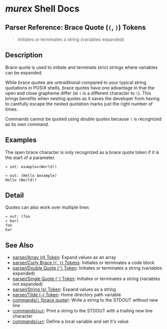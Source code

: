 # _murex_ Shell Docs

## Parser Reference: Brace Quote (`(`, `)`) Tokens

> Initiates or terminates a string (variables expanded)

## Description

Brace quote is used to initiate and terminate strict strings where variables
can be expanded.

While brace quotes are untraditional compared to your typical string quotations
in POSIX shells, brace quotes have one advantage in that the open and close
grapheme differ (ie `(` is a different character to `)`). This brings benefits
when nesting quotes as it saves the developer from having to carefully escape
the nested quotation marks just the right number of times.

Commands cannot be quoted using double quotes because `(` is recognized as its
own command.

## Examples

The open brace character is only recognized as a brace quote token if it is the
start of a parameter.

    » set: example=(World!)
    
    » out: (Hello $example)
    Hello (World!)

## Detail

Quotes can also work over multiple lines

    » out: (foo
    » bar)
    foo
    bar

## See Also

* [parser/Array (`@`) Token](../parser/array.md):
  Expand values as an array
* [parser/Curly Brace (`{`, `}`) Tokens](../parser/curly-brace.md):
  Initiates or terminates a code block
* [parser/Double Quote (`"`) Token](../parser/double-quote.md):
  Initiates or terminates a string (variables expanded)
* [parser/Single Quote (`'`) Token](../parser/single-quote.md):
  Initiates or terminates a string (variables not expanded)
* [parser/String (`$`) Token](../parser/string.md):
  Expand values as a string
* [parser/Tilde (`~`) Token](../parser/tilde.md):
  Home directory path variable
* [commands/`(` (brace quote)](../commands/brace-quote.md):
  Write a string to the STDOUT without new line
* [commands/`out`](../commands/out.md):
  Print a string to the STDOUT with a trailing new line character
* [commands/`set`](../commands/set.md):
  Define a local variable and set it's value